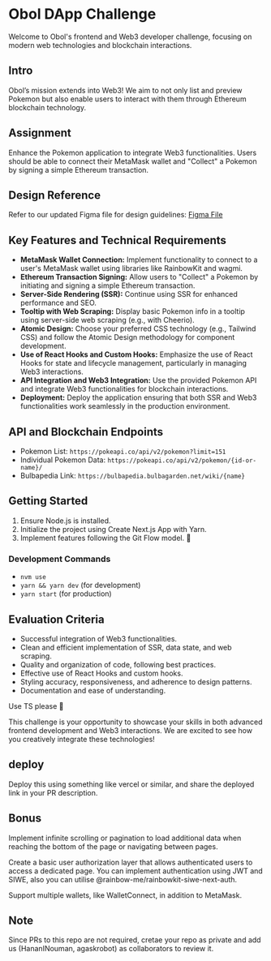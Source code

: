 # Obol DApp Challenge

Welcome to Obol's frontend and Web3 developer challenge, focusing on modern web technologies and blockchain interactions.

## Intro
Obol’s mission extends into Web3! We aim to not only list and preview Pokemon but also enable users to interact with them through Ethereum blockchain technology.

## Assignment
Enhance the Pokemon application to integrate Web3 functionalities. Users should be able to connect their MetaMask wallet and "Collect" a Pokemon by signing a simple Ethereum transaction.

## Design Reference

Refer to our updated Figma file for design guidelines: [Figma File](https://www.figma.com/file/lUoH5dEVFi8NgbptXNsJUI/Obol-Design-Files-(Copy)?type=design&node-id=3495-7764&mode=design)

## Key Features and Technical Requirements

- **MetaMask Wallet Connection:** Implement functionality to connect to a user's MetaMask wallet using libraries like RainbowKit and wagmi.
- **Ethereum Transaction Signing:** Allow users to "Collect" a Pokemon by initiating and signing a simple Ethereum transaction.
- **Server-Side Rendering (SSR):** Continue using SSR for enhanced performance and SEO.
- **Tooltip with Web Scraping:** Display basic Pokemon info in a tooltip using server-side web scraping (e.g., with Cheerio).
- **Atomic Design:** Choose your preferred CSS technology (e.g., Tailwind CSS) and follow the Atomic Design methodology for component development.
- **Use of React Hooks and Custom Hooks:** Emphasize the use of React Hooks for state and lifecycle management, particularly in managing Web3 interactions.
- **API Integration and Web3 Integration:** Use the provided Pokemon API and integrate Web3 functionalities for blockchain interactions.
- **Deployment:** Deploy the application ensuring that both SSR and Web3 functionalities work seamlessly in the production environment.

## API and Blockchain Endpoints

- Pokemon List: `https://pokeapi.co/api/v2/pokemon?limit=151`
- Individual Pokemon Data: `https://pokeapi.co/api/v2/pokemon/{id-or-name}/`
- Bulbapedia Link: `https://bulbapedia.bulbagarden.net/wiki/{name}`

## Getting Started

1. Ensure Node.js is installed.
2. Initialize the project using Create Next.js App with Yarn.
3. Implement features following the Git Flow model.
👀
### Development Commands

- `nvm use`
- `yarn && yarn dev` (for development)
- `yarn start` (for production)

## Evaluation Criteria

- Successful integration of Web3 functionalities.
- Clean and efficient implementation of SSR, data state, and web scraping.
- Quality and organization of code, following best practices.
- Effective use of React Hooks and custom hooks.
- Styling accuracy, responsiveness, and adherence to design patterns.
- Documentation and ease of understanding.

Use TS please 👀

This challenge is your opportunity to showcase your skills in both advanced frontend development and  Web3 interactions. We are excited to see how you creatively integrate these technologies!

## deploy

Deploy this using something like vercel or similar, and share the deployed link in your PR description.

## Bonus

Implement infinite scrolling or pagination to load additional data when reaching the bottom of the page or navigating between pages.

Create a basic user authorization layer that allows authenticated users to access a dedicated page. You can implement authentication using JWT and SIWE, also you can utilise @rainbow-me/rainbowkit-siwe-next-auth. 

Support multiple wallets, like WalletConnect, in addition to MetaMask.

## Note

Since PRs to this repo are not required, cretae your repo as private and add us (HananINouman, agaskrobot) as collaborators to review it.



